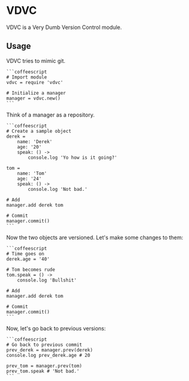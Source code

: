 # VDVC

VDVC is a Very Dumb Version Control module.

## Usage

VDVC tries to mimic git.
    
    ```coffeescript
    # Import module
    vdvc = require 'vdvc'

    # Initialize a manager
    manager = vdvc.new()
    ```

Think of a manager as a repository.

    ```coffeescript
    # Create a sample object
    derek =
        name: 'Derek'
        age: '20'
        speak: () ->
            console.log 'Yo how is it going?'

    tom =
        name: 'Tom'
        age: '24'
        speak: () ->
            console.log 'Not bad.'

    # Add
    manager.add derek tom

    # Commit
    manager.commit()
    ```

Now the two objects are versioned.  Let's make some changes to them:
    
    ```coffeescript
    # Time goes on
    derek.age = '40'

    # Tom becomes rude
    tom.speak = () ->
        console.log 'Bullshit'

    # Add
    manager.add derek tom

    # Commit
    manager.commit()
    ```

Now, let's go back to previous versions:

    ```coffeescript
    # Go back to previous commit
    prev_derek = manager.prev(derek)
    console.log prev_derek.age # 20

    prev_tom = manager.prev(tom)
    prev_tom.speak # 'Not bad.'
    ```